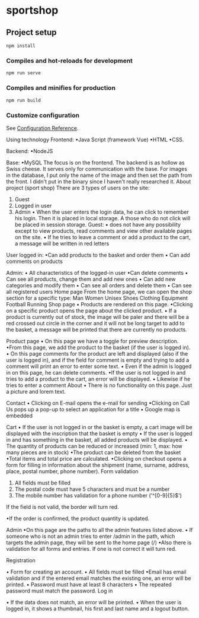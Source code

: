 # sportshop

## Project setup
```
npm install
```

### Compiles and hot-reloads for development
```
npm run serve
```

### Compiles and minifies for production
```
npm run build
```

### Customize configuration
See [Configuration Reference](https://cli.vuejs.org/config/).

Using technology
Frontend:
•Java Script (framework Vue)
•HTML
•CSS.

Backend:
•NodeJS

Base:
•MySQL
The focus is on the frontend. The backend is as hollow as Swiss cheese. It serves only for communication with the base.
For images in the database, I put only the name of the image and then set the path from the front. I didn't put in the binary since I haven't really researched it.
About project (sport shop)
There are 3 types of users on the site:
1. Guest
2. Logged in user
3. Admin
• When the user enters the login data, he can click to remember his login. Then it is placed in local storage. A those who do not click will be placed in session storage.
Guest:
• does not have any possibility except to view products, read comments and view other available pages on the site.
• If he tries to leave a comment or add a product to the cart, a message will be written in red letters

User logged in:
•Can add products to the basket and order them
• Can add comments on products

Admin:
• All characteristics of the logged-in user
•Can delete comments
• Can see all products, change them and add new ones
• Can add new categories and modify them
• Can see all orders and delete them
• Can see all registered users
Home page
From the home page, we can open the shop section for a specific type:
Man
Women
Unisex
Shoes
Clothing
Equipment
Football
Running
Shop page
• Products are rendered on this page.
•Clicking on a specific product opens the page about the clicked product.
• If a product is currently out of stock, the image will be paler and there will be a red crossed out circle in the corner and it will not be long target to add to the basket, a message will be printed that there are currently no products.

Product page
• On this page we have a toggle for preview description.
•From this page, we add the product to the basket (if the user is logged in).
• On this page comments for the product are left and displayed (also if the user is logged in), and if the field for comment is empty and trying to add a comment will print an error to enter some text.
• Even if the admin is logged in on this page, he can delete comments.
•If the user is not logged in and tries to add a product to the cart, an error will be displayed.
• Likewise if he tries to enter a comment
About
• There is no functionality on this page. Just a picture and lorem text.

Contact
• Clicking on E-mail opens the e-mail for sending
•Clicking on Call Us pops up a pop-up to select an application for a title
• Google map is embedded

Cart
• If the user is not logged in or the basket is empty, a cart image will be displayed with the inscription that the basket is empty
• If the user is logged in and has something in the basket, all added products will be displayed.
• The quantity of products can be reduced or increased (min: 1, max: how many pieces are in stock)
•The product can be deleted from the basket
•Total items and total price are calculated.
•Clicking on checkout opens a form for filling in information about the shipment (name, surname, address, place, postal number, phone number).
Form validation

1. All fields must be filled
2. The postal code must have 5 characters and must be a number
3. The mobile number has validation for a phone number ('^[0-9]{5}$')

If the field is not valid, the border will turn red.

•If the order is confirmed, the product quantity is updated.

Admin
•On this page are the paths to all the admin features listed above.
• If someone who is not an admin tries to enter /admin in the path, which targets the admin page, they will be sent to the home page (/)
•Also there is validation for all forms and entries. If one is not correct it will turn red.

Registration

• Form for creating an account.
• All fields must be filled
•Email has email validation and if the entered email matches the existing one, an error will be printed.
• Password must have at least 8 characters
• The repeated password must match the password.
Log in

• If the data does not match, an error will be printed.
• When the user is logged in, it shows a thumbnail, his first and last name and a logout button.
